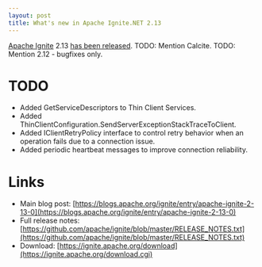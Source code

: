 ```yaml
---
layout: post
title: What's new in Apache Ignite.NET 2.13
---
```


[Apache Ignite](https://ignite.apache.org/) 2.13 [has been released](https://blogs.apache.org/ignite/entry/apache-ignite-2-13-0).
TODO: Mention Calcite.
TODO: Mention 2.12 - bugfixes only.

# TODO
* Added GetServiceDescriptors to Thin Client Services.
* Added ThinClientConfiguration.SendServerExceptionStackTraceToClient.
* Added IClientRetryPolicy interface to control retry behavior when an operation fails due to a connection issue.
* Added periodic heartbeat messages to improve connection reliability.


# Links

* Main blog post: [https://blogs.apache.org/ignite/entry/apache-ignite-2-13-0](https://blogs.apache.org/ignite/entry/apache-ignite-2-13-0) 
* Full release notes: [https://github.com/apache/ignite/blob/master/RELEASE_NOTES.txt](https://github.com/apache/ignite/blob/master/RELEASE_NOTES.txt)
* Download: [https://ignite.apache.org/download](https://ignite.apache.org/download.cgi)
